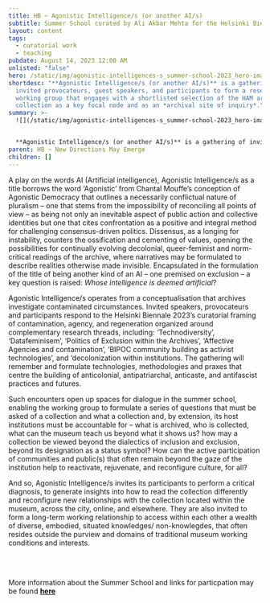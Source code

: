```yaml
---
title: HB ~ Agonistic Intelligence/s (or another AI/s)
subtitle: Summer School curated by Ali Akbar Mehta for the Helsinki Biennial 2023: New Directions May Emerge
layout: content
tags:
  - curatorial work
  - teaching
pubdate: August 14, 2023 12:00 AM
unlisted: "false"
hero: /static/img/agonistic-intelligences-s_summer-school-2023_hero-image.png
shortdesc: "**Agonistic Intelligence/s (or another AI/s)** is a gathering of
  invited provocateurs, guest speakers, and participants to form a research-led
  working group that engages with a shortlisted selection of the HAM art
  collection as a key focal node and as an *archival site of inquiry*."
summary: >-
  ![](/static/img/agonistic-intelligences-s_summer-school-2023_hero-image.png)


  **Agonistic Intelligence/s (or another AI/s)** is a gathering of invited provocateurs, guest speakers, and participants to form a research-led working group that engages with a shortlisted selection of the HAM art collection as a key focal node and as an *archival site of inquiry*. The working group will convene for an intensive 6-day period during the Helsinki Biennale 2023, from August 14-19, 2023, at HAM Salli, Helsinki Art Museum, with open-to-public evening lectures and discussion programs.
parent: HB ~ New Directions May Emerge
children: []
---
```

A play on the words AI (Artificial intelligence), Agonistic Intelligence/s as a title borrows the word ‘Agonistic’ from Chantal Mouffe’s conception of Agonistic Democracy that outlines a necessarily conflictual nature of pluralism – one that stems from the impossibility of reconciling all points of view – as being not only an inevitable aspect of public action and collective identities but one that cites confrontation as a positive and integral method for challenging consensus-driven politics. Dissensus, as a longing for instability, counters the ossification and cementing of values, opening the possibilities for continually evolving decolonial, queer-feminist and norm-critical readings of the archive, where narratives may be formulated to describe realities otherwise made invisible. Encapsulated in the formulation of the title of being another kind of an AI – one premised on exclusion – a key question is raised: *Whose intelligence is deemed artificial*?

Agonistic Intelligence/s operates from a conceptualisation that archives investigate contaminated circumstances. Invited speakers, provocateurs and participants respond to the Helsinki Biennale 2023’s curatorial framing of contamination, agency, and regeneration organized around complementary research threads, including: ‘Technodiversity’, ‘Datafeminisem’, ‘Politics of Exclusion within the Archives’, ‘Affective Agencies and contamination’, ‘BIPOC community building as activist technologies’, and ‘decolonization within institutions. The gathering will remember and formulate technologies, methodologies and praxes that centre the building of anticolonial, antipatriarchal, anticaste, and antifascist practices and futures.

Such encounters open up spaces for dialogue in the summer school, enabling the working group to formulate a series of questions that must be asked of a collection and what a collection and, by extension, its host institutions must be accountable for – what is archived, who is collected, what can the museum teach us beyond what it shows us? how may a collection be viewed beyond the dialectics of inclusion and exclusion, beyond its designation as a status symbol? How can the active participation of communities and public(s) that often remain beyond the gaze of the institution help to reactivate, rejuvenate, and reconfigure culture, for all? 

And so, Agonistic Intelligence/s invites its participants to perform a critical diagnosis, to generate insights into how to read the collection differently and reconfigure new relationships with the collection located within the museum, across the city, online, and elsewhere. They are also invited to form a long-term working relationship to access within each other a wealth of diverse, embodied, situated knowledges/ non-knowlegdes, that often resides outside the purview and domains of traditional museum working conditions and interests.

<br/>

<br/>

More information about the Summer School and links for particpation may be found **[here](https://helsinkibiennaali.fi/en/event/agonistic-intelligence-s-summer-school/)**

